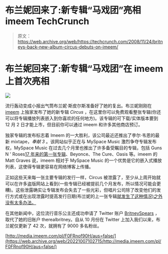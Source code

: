 # 布兰妮回来了:新专辑“马戏团”亮相 imeem TechCrunch

> 原文：<https://web.archive.org/web/https://techcrunch.com/2008/11/24/britneys-back-new-album-circus-debuts-on-imeem/>

# 布兰妮回来了:新专辑“马戏团”在 imeem 上首次亮相

[![](img/43ab57f8cd448c947f0e64e54ff01b85.png)](https://web.archive.org/web/20221007102715/http://www.imeem.com/britneyspears/playlist/XT-b3ZKs/circus_music_playlist/)

流行轰动变成小报出气筒布兰妮·斯皮尔斯准备好了她的复出。布兰妮刚刚在 [imeem](https://web.archive.org/web/20221007102715/http://www.imeem.com/britneyspears/playlist/XT-b3ZKs/circus_music_playlist/) 上独家发布了她的新专辑 *Circus* ，在这里你可以免费观看整张专辑(你还可以将专辑播放列表嵌入到你喜欢的任何地方)。该专辑的可下载/实体版本要到 12 月 2 日才能上市，但目前你可以通过 imeem 和许多其他商店预订。

独家专辑的发布标志着 Imeem 的一大胜利，该公司最近还推出了李尔·韦恩的最新 mixtape，*奉献 3* 。该网站似乎正在与 MySpace Music 激烈争夺专辑发布权，MySpace Music 在过去几个月里也推出了许多备受瞩目的专辑，包括 Guns N ' Roses[17 年来的第一张专辑](https://web.archive.org/web/20221007102715/http://www.beta.techcrunch.com/2008/11/19/first-guns-n-roses-album-in-17-years-debuts-tonight-on-myspace-music/)、Beyonce、The Cure、Oasis 等。imeem 的 Matt Graves 说，imeem 相对于 MySpace Music 的一个优势是它的嵌入式播放列表，这使得专辑更容易在网络博客上传播。

正如这些天来每一张主要专辑的发行一样，Circus 被泄露了，至少从上周开始就可以在许多盗版网站上看到(一些专辑已经被提前几个月发布，所以情况可能会更糟)。这些泄露确实让专辑发布会失去了一些光彩，但唱片公司除了改变他们的发行方式或在出现泄露时提高发行日期(布兰妮的上一张专辑[就发生了这种情况)之外没有太多办法。](https://web.archive.org/web/20221007102715/http://en.wikipedia.org/wiki/Blackout_(Britney_Spears_album))

在其他新闻中，这位流行音乐公主还成功申请了 Twitter 账户 [BritneySpears](https://web.archive.org/web/20221007102715/http://twitter.com/britneyspears) ，取代了她的旧账户 therealbritney。自从 10 月份在 Twitter 上加入我们以来，布兰妮仅更新了 42 次，就拥有了 9000 多名粉丝。

[http://media.imeem.com/pl/F0FRnof90H/aus=false/](https://web.archive.org/web/20221007102715/http://media.imeem.com/pl/F0FRnof90H/aus=false/)